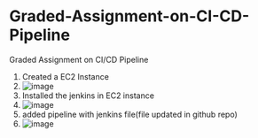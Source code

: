 # Graded-Assignment-on-CI-CD-Pipeline
Graded Assignment on CI/CD Pipeline


1. Created a EC2 Instance
2. ![image](https://github.com/user-attachments/assets/33286f4a-747a-48df-aae6-79c6a900879e)
3. Installed the jenkins in EC2 instance
4. ![image](https://github.com/user-attachments/assets/8e5fab93-01e9-43f0-84b6-cae9fbc36ab6)
5. added pipeline with jenkins file(file updated in github repo)
6. ![image](https://github.com/user-attachments/assets/7d7702fe-990a-46cb-b042-50978f11ffcd)

